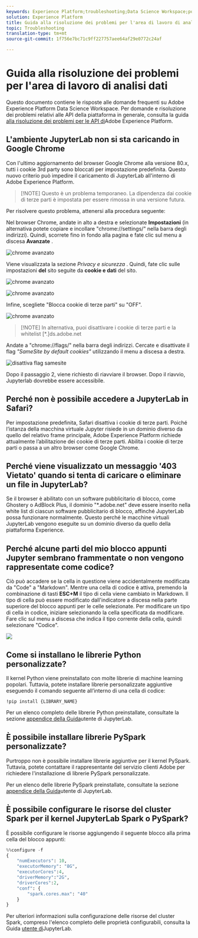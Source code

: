```yaml
---
keywords: Experience Platform;troubleshooting;Data Science Workspace;popular topics
solution: Experience Platform
title: Guida alla risoluzione dei problemi per l'area di lavoro di analisi dati
topic: Troubleshooting
translation-type: tm+mt
source-git-commit: 1f756e7bc71c9ff227757aee64af29e0772c24af

---
```



# Guida alla risoluzione dei problemi per l&#39;area di lavoro di analisi dati

Questo documento contiene le risposte alle domande frequenti su Adobe Experience Platform Data Science Workspace. Per domande e risoluzione dei problemi relativi alle API della piattaforma in generale, consulta la guida [alla risoluzione dei problemi per le API di](../landing/troubleshooting.md)Adobe Experience Platform.

## L&#39;ambiente JupyterLab non si sta caricando in Google Chrome

Con l&#39;ultimo aggiornamento del browser Google Chrome alla versione 80.x, tutti i cookie 3rd party sono bloccati per impostazione predefinita. Questo nuovo criterio può impedire il caricamento di JupyterLab all&#39;interno di Adobe Experience Platform.

>[!NOTE] Questo è un problema temporaneo. La dipendenza dai cookie di terze parti è impostata per essere rimossa in una versione futura.

Per risolvere questo problema, attenersi alla procedura seguente:

Nel browser Chrome, andate in alto a destra e selezionate **Impostazioni** (in alternativa potete copiare e incollare &quot;chrome://settings/&quot; nella barra degli indirizzi). Quindi, scorrete fino in fondo alla pagina e fate clic sul menu a discesa **Avanzate** .

![chrome avanzato](./images/faq/chrome-advanced.png)

Viene visualizzata la sezione *Privacy e sicurezza* . Quindi, fate clic sulle impostazioni **del** sito seguite da **cookie e dati** del sito.

![chrome avanzato](./images/faq/privacy-security.png)

![chrome avanzato](./images/faq/cookies.png)

Infine, scegliete &quot;Blocca cookie di terze parti&quot; su &quot;OFF&quot;.

![chrome avanzato](./images/faq/toggle-off.png)

>[!NOTE] In alternativa, puoi disattivare i cookie di terze parti e la whitelist [*.]ds.adobe.net

Andate a &quot;chrome://flags/&quot; nella barra degli indirizzi. Cercate e disattivate il flag *&quot;SameSite by default cookies&quot;* utilizzando il menu a discesa a destra.

![disattiva flag samesite](./images/faq/samesite-flag.png)

Dopo il passaggio 2, viene richiesto di riavviare il browser. Dopo il riavvio, Jupyterlab dovrebbe essere accessibile.

## Perché non è possibile accedere a JupyterLab in Safari?

Per impostazione predefinita, Safari disattiva i cookie di terze parti. Poiché l’istanza della macchina virtuale Jupyter risiede in un dominio diverso da quello del relativo frame principale, Adobe Experience Platform richiede attualmente l’abilitazione dei cookie di terze parti. Abilita i cookie di terze parti o passa a un altro browser come Google Chrome.

## Perché viene visualizzato un messaggio &#39;403 Vietato&#39; quando si tenta di caricare o eliminare un file in JupyterLab?

Se il browser è abilitato con un software pubblicitario di blocco, come Ghostery o AdBlock Plus, il dominio &quot;\*.adobe.net&quot; deve essere inserito nella white list di ciascun software pubblicitario di blocco, affinché JupyterLab possa funzionare normalmente. Questo perché le macchine virtuali JupyterLab vengono eseguite su un dominio diverso da quello della piattaforma Experience.

## Perché alcune parti del mio blocco appunti Jupyter sembrano frammentate o non vengono rappresentate come codice?

Ciò può accadere se la cella in questione viene accidentalmente modificata da &quot;Code&quot; a &quot;Markdown&quot;. Mentre una cella di codice è attiva, premendo la combinazione di tasti **ESC+M** il tipo di cella viene cambiato in Markdown. Il tipo di cella può essere modificato dall&#39;indicatore a discesa nella parte superiore del blocco appunti per le celle selezionate. Per modificare un tipo di cella in codice, iniziare selezionando la cella specificata da modificare. Fare clic sul menu a discesa che indica il tipo corrente della cella, quindi selezionare &quot;Codice&quot;.

![](./images/faq/code_type.png)

## Come si installano le librerie Python personalizzate?

Il kernel Python viene preinstallato con molte librerie di machine learning popolari. Tuttavia, potete installare librerie personalizzate aggiuntive eseguendo il comando seguente all’interno di una cella di codice:

```shell
!pip install {LIBRARY_NAME}
```

Per un elenco completo delle librerie Python preinstallate, consultate la sezione [appendice della Guida](./jupyterlab/overview.md#supported-libraries)utente di JupyterLab.

## È possibile installare librerie PySpark personalizzate?

Purtroppo non è possibile installare librerie aggiuntive per il kernel PySpark. Tuttavia, potete contattare il rappresentante del servizio clienti Adobe per richiedere l&#39;installazione di librerie PySpark personalizzate.

Per un elenco delle librerie PySpark preinstallate, consultate la sezione [appendice della Guida](./jupyterlab/overview.md#supported-libraries)utente di JupyterLab.

## È possibile configurare le risorse del cluster Spark per il kernel JupyterLab Spark o PySpark?

È possibile configurare le risorse aggiungendo il seguente blocco alla prima cella del blocco appunti:

```python
%%configure -f 
{
    "numExecutors": 10,
    "executorMemory": "8G",
    "executorCores":4,
    "driverMemory":"2G",
    "driverCores":2,
    "conf": {
        "spark.cores.max": "40"
    }
}
```

Per ulteriori informazioni sulla configurazione delle risorse del cluster Spark, compreso l&#39;elenco completo delle proprietà configurabili, consulta la Guida [utente di](./jupyterlab/overview.md#pyspark-spark-execution-resource)JupyterLab.